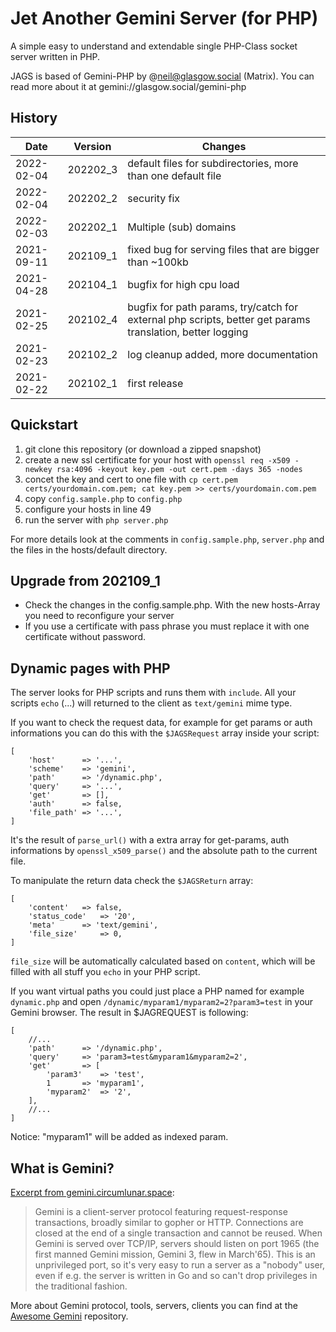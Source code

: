 # Jet Another Gemini Server (for PHP)

A simple easy to understand and extendable single PHP-Class socket server written in PHP.

JAGS is based of Gemini-PHP by @neil@glasgow.social (Matrix). You can read more about it at gemini://glasgow.social/gemini-php

## History
| Date | Version | Changes |
|---|---|---|
| 2022-02-04 | 202202_3 | default files for subdirectories, more than one default file |
| 2022-02-04 | 202202_2 | security fix |
| 2022-02-03 | 202202_1 | Multiple (sub) domains |
| 2021-09-11 | 202109_1 | fixed bug for serving files that are bigger than ~100kb |
| 2021-04-28 | 202104_1 | bugfix for high cpu load |
| 2021-02-25 | 202102_4 | bugfix for path params, try/catch for external php scripts, better get params translation, better logging |
| 2021-02-23 | 202102_2 | log cleanup added, more documentation |
| 2021-02-22 | 202102_1 | first release|

## Quickstart

1. git clone this repository (or download a zipped snapshot)
2. create a new ssl certificate for your host with ```openssl req -x509 -newkey rsa:4096 -keyout key.pem -out cert.pem -days 365 -nodes```
3. concet the key and cert to one file with ```cp cert.pem certs/yourdomain.com.pem; cat key.pem >> certs/yourdomain.com.pem```
4. copy ```config.sample.php``` to ```config.php```
5. configure your hosts in line 49 
6. run the server with ```php server.php```

For more details look at the comments in ```config.sample.php```, ```server.php``` and the files in the hosts/default directory.

## Upgrade from 202109_1

- Check the changes in the config.sample.php. With the new hosts-Array you need to reconfigure your server
- If you use a certificate with pass phrase you must replace it with one certificate without password.

## Dynamic pages with PHP

The server looks for PHP scripts and runs them with ```include```. All your scripts ```echo``` (...) will returned to the client as ```text/gemini``` mime type.

If you want to check the request data, for example for get params or auth informations you can do this with the ```$JAGSRequest``` array inside your script:

```
[
	'host'		=> '...',
	'scheme' 	=> 'gemini',
	'path'		=> '/dynamic.php',
	'query'		=> '...',
	'get' 		=> [],
	'auth' 		=> false,
	'file_path'	=> '...',
]
```

It's the result of ```parse_url()``` with a extra array for get-params, auth informations by ```openssl_x509_parse()``` and the absolute path to the current file.

To manipulate the return data check the ```$JAGSReturn``` array:

```
[
	'content' 	=> false,
	'status_code'	=> '20',
	'meta' 		=> 'text/gemini',
	'file_size' 	=> 0,
]
```

```file_size``` will be automatically calculated based on ```content```, which will be filled with all stuff you ```echo``` in your PHP script.

If you want virtual paths you could just place a PHP named for example ```dynamic.php``` and open ```/dynamic/myparam1/myparam2=2?param3=test``` in your Gemini browser. The result in $JAGREQUEST is following:

```
[
	//...
	'path'		=> '/dynamic.php',
	'query'		=> 'param3=test&myparam1&myparam2=2',
	'get' 		=> [
		'param3'	=> 'test',
		1 		=> 'myparam1',
		'myparam2'	=> '2',
	],
	//...
]
```

Notice: "myparam1" will be added as indexed param.

## What is Gemini?

[Excerpt from gemini.circumlunar.space](https://gemini.circumlunar.space/docs/specification.html):

> Gemini is a client-server protocol featuring request-response transactions, broadly similar to gopher or HTTP. Connections are closed at the end of a single transaction and cannot be reused. When Gemini is served over TCP/IP, servers should listen on port 1965 (the first manned Gemini mission, Gemini 3, flew in March'65). This is an unprivileged port, so it's very easy to run a server as a "nobody" user, even if e.g. the server is written in Go and so can't drop privileges in the traditional fashion.

More about Gemini protocol, tools, servers, clients you can find at the [Awesome Gemini](https://github.com/kr1sp1n/awesome-gemini) repository.
